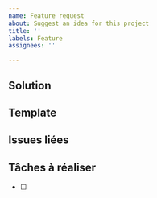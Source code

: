```yaml
---
name: Feature request
about: Suggest an idea for this project
title: ''
labels: Feature
assignees: ''

---
```


## Solution

## Template

## Issues liées

## Tâches à réaliser
- [ ]
